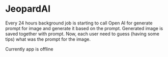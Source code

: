 # JeopardAI

Every 24 hours background job is starting to call Open AI for generate prompt for image and generate it based on the prompt. Generated image is saved together with prompt. Now, each user need to guess (having some tips) what was the prompt for the image.

Currently app is offline
